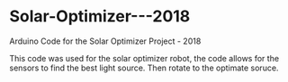 # Solar-Optimizer---2018
Arduino Code for the Solar Optimizer Project - 2018

This code was used for the solar optimizer robot, the code allows for the sensors to find the best light source. Then rotate to the optimate soruce.
